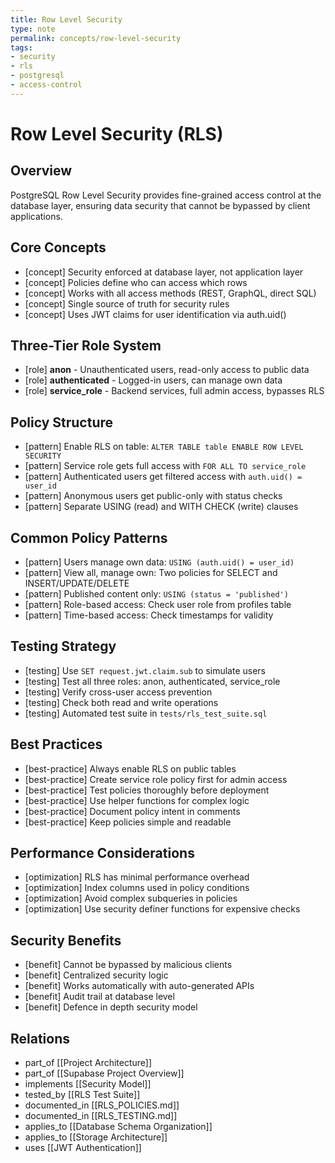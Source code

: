 ```yaml
---
title: Row Level Security
type: note
permalink: concepts/row-level-security
tags:
- security
- rls
- postgresql
- access-control
---
```


# Row Level Security (RLS)

## Overview

PostgreSQL Row Level Security provides fine-grained access control at the database layer, ensuring data security that cannot be bypassed by client applications.

## Core Concepts

- [concept] Security enforced at database layer, not application layer
- [concept] Policies define who can access which rows
- [concept] Works with all access methods (REST, GraphQL, direct SQL)
- [concept] Single source of truth for security rules
- [concept] Uses JWT claims for user identification via auth.uid()

## Three-Tier Role System

- [role] **anon** - Unauthenticated users, read-only access to public data
- [role] **authenticated** - Logged-in users, can manage own data
- [role] **service_role** - Backend services, full admin access, bypasses RLS

## Policy Structure

- [pattern] Enable RLS on table: `ALTER TABLE table ENABLE ROW LEVEL SECURITY`
- [pattern] Service role gets full access with `FOR ALL TO service_role`
- [pattern] Authenticated users get filtered access with `auth.uid() = user_id`
- [pattern] Anonymous users get public-only with status checks
- [pattern] Separate USING (read) and WITH CHECK (write) clauses

## Common Policy Patterns

- [pattern] Users manage own data: `USING (auth.uid() = user_id)`
- [pattern] View all, manage own: Two policies for SELECT and INSERT/UPDATE/DELETE
- [pattern] Published content only: `USING (status = 'published')`
- [pattern] Role-based access: Check user role from profiles table
- [pattern] Time-based access: Check timestamps for validity

## Testing Strategy

- [testing] Use `SET request.jwt.claim.sub` to simulate users
- [testing] Test all three roles: anon, authenticated, service_role
- [testing] Verify cross-user access prevention
- [testing] Check both read and write operations
- [testing] Automated test suite in `tests/rls_test_suite.sql`

## Best Practices

- [best-practice] Always enable RLS on public tables
- [best-practice] Create service role policy first for admin access
- [best-practice] Test policies thoroughly before deployment
- [best-practice] Use helper functions for complex logic
- [best-practice] Document policy intent in comments
- [best-practice] Keep policies simple and readable

## Performance Considerations

- [optimization] RLS has minimal performance overhead
- [optimization] Index columns used in policy conditions
- [optimization] Avoid complex subqueries in policies
- [optimization] Use security definer functions for expensive checks

## Security Benefits

- [benefit] Cannot be bypassed by malicious clients
- [benefit] Centralized security logic
- [benefit] Works automatically with auto-generated APIs
- [benefit] Audit trail at database level
- [benefit] Defence in depth security model

## Relations

- part_of [[Project Architecture]]
- part_of [[Supabase Project Overview]]
- implements [[Security Model]]
- tested_by [[RLS Test Suite]]
- documented_in [[RLS_POLICIES.md]]
- documented_in [[RLS_TESTING.md]]
- applies_to [[Database Schema Organization]]
- applies_to [[Storage Architecture]]
- uses [[JWT Authentication]]
